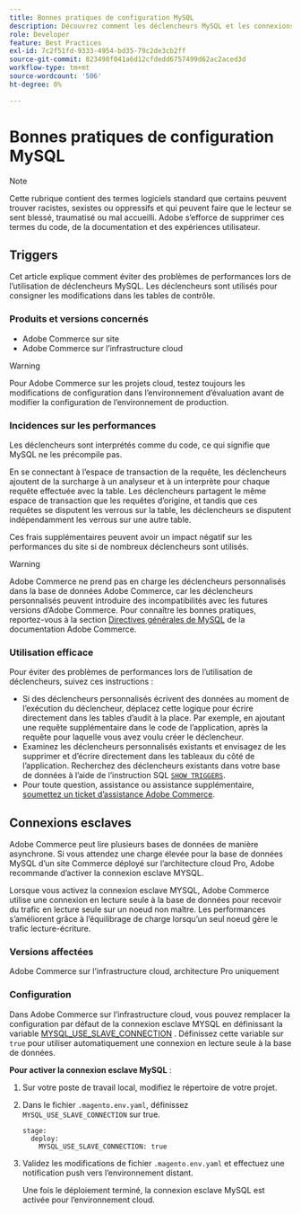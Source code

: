 ```yaml
---
title: Bonnes pratiques de configuration MySQL
description: Découvrez comment les déclencheurs MySQL et les connexions esclaves affectent les performances du site Commerce et comment les utiliser efficacement.
role: Developer
feature: Best Practices
exl-id: 7c2f51fd-9333-4954-bd35-79c2de3cb2ff
source-git-commit: 823498f041a6d12cfdedd6757499d62ac2aced3d
workflow-type: tm+mt
source-wordcount: '506'
ht-degree: 0%

---
```


# Bonnes pratiques de configuration MySQL

>[!NOTE]
>
>Cette rubrique contient des termes logiciels standard que certains peuvent trouver racistes, sexistes ou oppressifs et qui peuvent faire que le lecteur se sent blessé, traumatisé ou mal accueilli. Adobe s’efforce de supprimer ces termes du code, de la documentation et des expériences utilisateur.

## Triggers

Cet article explique comment éviter des problèmes de performances lors de l’utilisation de déclencheurs MySQL. Les déclencheurs sont utilisés pour consigner les modifications dans les tables de contrôle.

### Produits et versions concernés

- Adobe Commerce sur site
- Adobe Commerce sur l’infrastructure cloud

>[!WARNING]
>
>Pour Adobe Commerce sur les projets cloud, testez toujours les modifications de configuration dans l’environnement d’évaluation avant de modifier la configuration de l’environnement de production.

### Incidences sur les performances

Les déclencheurs sont interprétés comme du code, ce qui signifie que MySQL ne les précompile pas.

En se connectant à l’espace de transaction de la requête, les déclencheurs ajoutent de la surcharge à un analyseur et à un interprète pour chaque requête effectuée avec la table. Les déclencheurs partagent le même espace de transaction que les requêtes d’origine, et tandis que ces requêtes se disputent les verrous sur la table, les déclencheurs se disputent indépendamment les verrous sur une autre table.

Ces frais supplémentaires peuvent avoir un impact négatif sur les performances du site si de nombreux déclencheurs sont utilisés.

>[!WARNING]
>
>Adobe Commerce ne prend pas en charge les déclencheurs personnalisés dans la base de données Adobe Commerce, car les déclencheurs personnalisés peuvent introduire des incompatibilités avec les futures versions d’Adobe Commerce. Pour connaître les bonnes pratiques, reportez-vous à la section [Directives générales de MySQL](../../../installation/prerequisites/database/mysql.md) de la documentation Adobe Commerce.

### Utilisation efficace

Pour éviter des problèmes de performances lors de l’utilisation de déclencheurs, suivez ces instructions :

- Si des déclencheurs personnalisés écrivent des données au moment de l’exécution du déclencheur, déplacez cette logique pour écrire directement dans les tables d’audit à la place. Par exemple, en ajoutant une requête supplémentaire dans le code de l’application, après la requête pour laquelle vous avez voulu créer le déclencheur.
- Examinez les déclencheurs personnalisés existants et envisagez de les supprimer et d’écrire directement dans les tableaux du côté de l’application. Recherchez des déclencheurs existants dans votre base de données à l’aide de l’instruction SQL [`SHOW TRIGGERS`](https://dev.mysql.com/doc/refman/8.0/en/show-triggers.html).
- Pour toute question, assistance ou assistance supplémentaire, [soumettez un ticket d’assistance Adobe Commerce](https://experienceleague.adobe.com/docs/commerce-knowledge-base/kb/help-center-guide/magento-help-center-user-guide.html?lang=fr&#submit-ticket).

## Connexions esclaves

Adobe Commerce peut lire plusieurs bases de données de manière asynchrone. Si vous attendez une charge élevée pour la base de données MySQL d’un site Commerce déployé sur l’architecture cloud Pro, Adobe recommande d’activer la connexion esclave MYSQL.

Lorsque vous activez la connexion esclave MYSQL, Adobe Commerce utilise une connexion en lecture seule à la base de données pour recevoir du trafic en lecture seule sur un noeud non maître. Les performances s’améliorent grâce à l’équilibrage de charge lorsqu’un seul noeud gère le trafic lecture-écriture.

### Versions affectées

Adobe Commerce sur l’infrastructure cloud, architecture Pro uniquement

### Configuration

Dans Adobe Commerce sur l’infrastructure cloud, vous pouvez remplacer la configuration par défaut de la connexion esclave MYSQL en définissant la variable [MYSQL_USE_SLAVE_CONNECTION](https://experienceleague.adobe.com/docs/commerce-cloud-service/user-guide/configure/env/stage/variables-deploy.html?lang=fr#mysql_use_slave_connection) . Définissez cette variable sur `true` pour utiliser automatiquement une connexion en lecture seule à la base de données.

**Pour activer la connexion esclave MySQL** :

1. Sur votre poste de travail local, modifiez le répertoire de votre projet.

1. Dans le fichier `.magento.env.yaml`, définissez `MYSQL_USE_SLAVE_CONNECTION` sur true.

   ```
   stage:
     deploy:
       MYSQL_USE_SLAVE_CONNECTION: true
   ```

1. Validez les modifications de fichier `.magento.env.yaml` et effectuez une notification push vers l’environnement distant.

   Une fois le déploiement terminé, la connexion esclave MySQL est activée pour l’environnement cloud.

